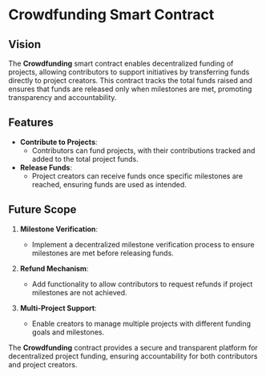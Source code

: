# Crowdfunding Smart Contract

## Vision

The **Crowdfunding** smart contract enables decentralized funding of projects, allowing contributors to support initiatives by transferring funds directly to project creators. This contract tracks the total funds raised and ensures that funds are released only when milestones are met, promoting transparency and accountability.

## Features

- **Contribute to Projects**:
  - Contributors can fund projects, with their contributions tracked and added to the total project funds.
- **Release Funds**:
  - Project creators can receive funds once specific milestones are reached, ensuring funds are used as intended.

## Future Scope

1. **Milestone Verification**:

   - Implement a decentralized milestone verification process to ensure milestones are met before releasing funds.

2. **Refund Mechanism**:

   - Add functionality to allow contributors to request refunds if project milestones are not achieved.

3. **Multi-Project Support**:
   - Enable creators to manage multiple projects with different funding goals and milestones.

The **Crowdfunding** contract provides a secure and transparent platform for decentralized project funding, ensuring accountability for both contributors and project creators.
